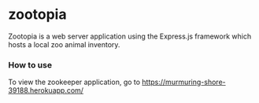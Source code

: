 # zootopia
Zootopia is a web server application using the Express.js framework which hosts a local zoo animal inventory.

### How to use
To view the zookeeper application, go to https://murmuring-shore-39188.herokuapp.com/ 

